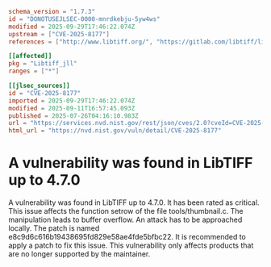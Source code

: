 ```toml
schema_version = "1.7.3"
id = "DONOTUSEJLSEC-0000-mnrdkebju-5yw4ws"
modified = 2025-09-29T17:46:22.074Z
upstream = ["CVE-2025-8177"]
references = ["http://www.libtiff.org/", "https://gitlab.com/libtiff/libtiff/-/commit/e8c9d6c616b19438695fd829e58ae4fde5bfbc22", "https://gitlab.com/libtiff/libtiff/-/issues/715", "https://gitlab.com/libtiff/libtiff/-/merge_requests/737", "https://vuldb.com/?ctiid.317591", "https://vuldb.com/?id.317591", "https://vuldb.com/?submit.621797", "https://gitlab.com/libtiff/libtiff/-/issues/715", "https://vuldb.com/?submit.621797"]

[[affected]]
pkg = "Libtiff_jll"
ranges = ["*"]

[[jlsec_sources]]
id = "CVE-2025-8177"
imported = 2025-09-29T17:46:22.074Z
modified = 2025-09-11T16:57:45.093Z
published = 2025-07-26T04:16:10.983Z
url = "https://services.nvd.nist.gov/rest/json/cves/2.0?cveId=CVE-2025-8177"
html_url = "https://nvd.nist.gov/vuln/detail/CVE-2025-8177"
```

# A vulnerability was found in LibTIFF up to 4.7.0

A vulnerability was found in LibTIFF up to 4.7.0. It has been rated as critical. This issue affects the function setrow of the file tools/thumbnail.c. The manipulation leads to buffer overflow. An attack has to be approached locally. The patch is named e8c9d6c616b19438695fd829e58ae4fde5bfbc22. It is recommended to apply a patch to fix this issue. This vulnerability only affects products that are no longer supported by the maintainer.

